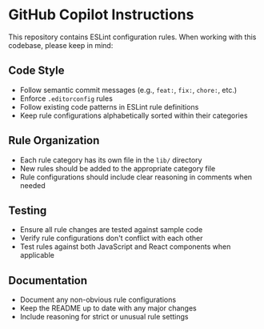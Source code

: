# GitHub Copilot Instructions

This repository contains ESLint configuration rules. When working with this codebase, please keep in mind:

## Code Style
- Follow semantic commit messages (e.g., `feat:`, `fix:`, `chore:`, etc.)
- Enforce `.editorconfig` rules
- Follow existing code patterns in ESLint rule definitions
- Keep rule configurations alphabetically sorted within their categories

## Rule Organization
- Each rule category has its own file in the `lib/` directory
- New rules should be added to the appropriate category file
- Rule configurations should include clear reasoning in comments when needed

## Testing
- Ensure all rule changes are tested against sample code
- Verify rule configurations don't conflict with each other
- Test rules against both JavaScript and React components when applicable

## Documentation
- Document any non-obvious rule configurations
- Keep the README up to date with any major changes
- Include reasoning for strict or unusual rule settings